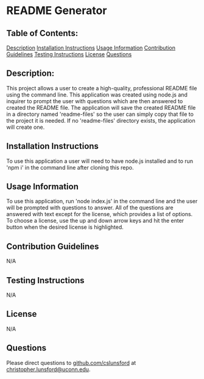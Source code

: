 # README Generator  
  ## Table of Contents:
  [Description](#description)
  [Installation Instructions](#installation-instructions)
  [Usage Information](#usage-information)
  [Contribution Guidelines](#contribution-guidelines)
  [Testing Instructions](#testing-instructions)
  [License](#license)
  [Questions](#questions)
  ## Description:
  This project allows a user to create a high-quality, professional README file using the command line. This application was created using node.js and inquirer to prompt the user with questions which are then answered to created the README file. The application will save the created README file in a directory named 'readme-files' so the user can simply copy that file to the project it is needed. If no 'readme-files' directory exists, the application will create one.
  ## Installation Instructions
  To use this application a user will need to have node.js installed and to run 'npm i' in the command line after cloning this repo.
  ## Usage Information
  To use this application, run 'node index.js' in the command line and the user will be prompted with questions to answer. All of the questions are answered with text except for the license, which provides a list of options. To choose a license, use the up and down arrow keys and hit the enter button when the desired license is highlighted.
  ## Contribution Guidelines
  N/A
  ## Testing Instructions
  N/A
  ## License
  N/A
  ## Questions
  Please direct questions to [github.com/cslunsford](github.com/cslunsford) at [christopher.lunsford@uconn.edu](christopher.lunsford@uconn.edu).